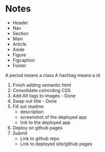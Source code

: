 # Notes

- Header
- Nav
- Section
- Main
- Article
- Aside
- Figure
- Figcaption
- Footer

A period means a class
A hashtag means a id


1. Finish adding semantic html
2. Consolidate coinciding CSS
3. Add Alt tags to images - Done
4. Swap out title - Done
5. Fill out readme 
    - description
    - screenshot of the deployed app
    - link to the deployed app
6. Deploy on github pages
7. Submit
    - Link to github repo
    - Link to deployed site/github pages